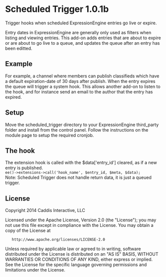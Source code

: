 # Scheduled Trigger 1.0.1b

Trigger hooks when scheduled ExpressionEngine entries go live or expire.

Entry dates in ExpressionEngine are generally only used as filters when listing and viewing entries. This add-on adds entries that are about to expire or are about to go live to a queue, and updates the queue after an entry has been editted.

## Example

For example, a channel where members can publish classifieds which have a default expiration-date of 30 days after publish. When the entry expires the queue will trigger a system hook. This allows another add-on to listen to the hook, and for instance send an email to the author that the entry has expired.

## Setup

Move the scheduled_trigger directory to your ExpressionEngine third_party folder and install from the control panel. Follow the instructions on the module page to setup the required cronjob.

## The hook

The extension hook is called with the $data['entry_id'] cleared, as if a new entry is published.  
```ee()->extensions->call('hook_name', $entry_id, $meta, $data);```  
Note: Scheduled Trigger does not handle return data, it is just a queued trigger.


## License

Copyright 2014 Caddis Interactive, LLC

   Licensed under the Apache License, Version 2.0 (the "License");
   you may not use this file except in compliance with the License.
   You may obtain a copy of the License at

       http://www.apache.org/licenses/LICENSE-2.0

   Unless required by applicable law or agreed to in writing, software
   distributed under the License is distributed on an "AS IS" BASIS,
   WITHOUT WARRANTIES OR CONDITIONS OF ANY KIND, either express or implied.
   See the License for the specific language governing permissions and
   limitations under the License.